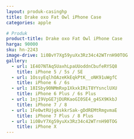 ```yaml
---
layout: produk-casinghp
title: Drake oxo Fat Owl iPhone Case
categories: apple

# Produk
product-title: Drake oxo Fat Owl iPhone Case
harga: 90000
sku: hn-2243
image-drive: 1i0BvY7Xg59yuXx3Rz34c42WTrnH90TOG
gallery:
  - url: 1E4O7NTAq5UaxhLpaUUoddnCbufeRYSQ8
    title: iPhone 5 / 5s / SE
  - url: 1OssyEqlhOAzeKkEqkPtK__oNK91uWgfC
    title: iPhone 6 / 6s
  - url: 18ISby90NMmRxp1XkxkIRiT8YYsnclUXU
    title: iPhone 6 Plus / 6s Plus
  - url: 1njI9VpGE7jDURKaoGI0SE4_g4SX9KkbJ
    title: iPhone 7 / 8
  - url: 1Fe0wtRUjgkskkrSak-gDdREMtRmgvmaE
    title: iPhone 7 Plus / 8 Plus
  - url: 1i0BvY7Xg59yuXx3Rz34c42WTrnH90TOG
    title: iPhone X
---
```

